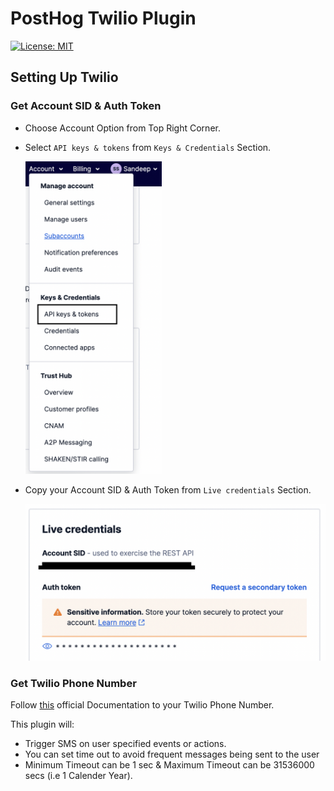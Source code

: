 # PostHog Twilio Plugin

[![License: MIT](https://img.shields.io/badge/License-MIT-red.svg?style=flat-square)](https://opensource.org/licenses/MIT)

## Setting Up Twilio

### Get Account SID & Auth Token

+ Choose Account Option from Top Right Corner.
+ Select `API keys & tokens` from `Keys & Credentials` Section.
  
  <img src="readme-assets/1.png" height="500" >

+ Copy your Account SID & Auth Token from `Live credentials` Section.
  
  <img src="readme-assets/2.png">

### Get Twilio Phone Number

Follow [this](https://www.twilio.com/docs/usage/tutorials/how-to-use-your-free-trial-account#get-your-first-twilio-phone-number) official Documentation to your Twilio Phone Number.

This plugin will:

+ Trigger SMS on user specified events or actions.
+ You can set time out to avoid frequent messages being sent to the user
+ Minimum Timeout can be 1 sec & Maximum Timeout can be 31536000 secs (i.e 1 Calender Year).
